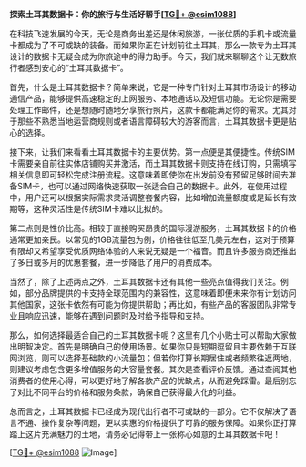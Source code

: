 **探索土耳其数据卡：你的旅行与生活好帮手[[TG💪+ @esim1088](https://t.me/s/esim1088)]**

在科技飞速发展的今天，无论是商务出差还是休闲旅游，一张优质的手机卡或流量卡都成为了不可或缺的装备。而如果你正在计划前往土耳其，那么一款专为土耳其设计的数据卡无疑会成为你旅途中的得力助手。今天，我们就来聊聊这个让无数旅行者感到安心的“土耳其数据卡”。

首先，什么是土耳其数据卡？简单来说，它是一种专门针对土耳其市场设计的移动通信产品，能够提供高速稳定的上网服务、本地通话以及短信功能。无论你是需要处理工作邮件，还是想随时随地分享旅行照片，这款卡都能满足你的需求。尤其对于那些不熟悉当地运营商规则或者语言障碍较大的游客而言，土耳其数据卡更是贴心的选择。

接下来，让我们来看看土耳其数据卡的主要优势。第一点便是其便捷性。传统SIM卡需要亲自前往实体店铺购买并激活，而土耳其数据卡则支持在线订购，只需填写相关信息即可轻松完成注册流程。这意味着即使你在出发前没有预留足够时间去准备SIM卡，也可以通过网络快速获取一张适合自己的数据卡。此外，在使用过程中，用户还可以根据实际需求灵活调整套餐内容，比如增加流量额度或是延长有效期等，这种灵活性是传统SIM卡难以比拟的。

第二点则是性价比高。相较于直接购买昂贵的国际漫游服务，土耳其数据卡的价格通常更加亲民。以常见的1GB流量包为例，价格往往低至几美元左右，这对于预算有限却又希望享受优质网络体验的人来说无疑是一个福音。而且许多服务商还推出了多日或多月的优惠套餐，进一步降低了用户的消费成本。

当然了，除了上述两点之外，土耳其数据卡还有其他一些亮点值得我们关注。例如，部分品牌提供的卡支持全球范围内的兼容性，这意味着即便未来你有计划访问其他国家，这张卡依然有可能为你提供帮助；再比如，有些产品的客服团队非常专业且响应迅速，能够在遇到问题时及时给予指导和支持。

那么，如何选择最适合自己的土耳其数据卡呢？这里有几个小贴士可以帮助大家做出明智决定。首先是明确自己的使用场景。如果你只是短期逗留且主要依赖于互联网浏览，则可以选择基础款的小流量包；但若你打算长期居住或者频繁往返两地，则建议考虑包含更多增值服务的大容量套餐。其次是查看评价反馈。通过查阅其他消费者的使用心得，可以更好地了解各款产品的优缺点，从而避免踩雷。最后别忘了对比不同平台的价格和服务条款，确保自己获得最大化的利益。

总而言之，土耳其数据卡已经成为现代出行者不可或缺的一部分。它不仅解决了语言不通、操作复杂等问题，更以实惠的价格提供了可靠的服务保障。如果你正打算踏上这片充满魅力的土地，请务必记得带上一张称心如意的土耳其数据卡吧！

[[TG💪+ @esim1088](https://t.me/s/esim1088) ![Image](https://i.postimg.cc/4NQfJmqS/Snipaste-2025-05-13-00-14-12.png)]